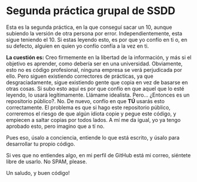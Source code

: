 # Segunda práctica grupal de SSDD

Esta es la segunda práctica, en la que conseguí sacar un 10, aunque subiendo la versión de otra persona por error. Independientemente, esta sigue teniendo el 10. Si estas leyendo esto, es por que yo confío en ti o, en su defecto, alguien en quien yo confío confía a la vez en ti.

__La cuestión es:__ Creo firmemente en la libertad de la información, y más si el objetivo es aprender, como debería ser en una universidad. Obviamente, esto no es código profesional, ninguna empresa se verá perjudicada por ello. Pero siguen existiendo correctores de prácticas, ya que desgraciadamente, sigue existiendo gente que copia en vez de basarse en otras cosas. Si subo esto aquí es por que confío en que aquel que lo esté leyendo, lo usará legítimamente. Llámame idealista. Pero... ¿Entonces es un repositorio público?. No. De nuevo, confío en que __TÚ__ usarás esto correctamente. El problema es que si hago este repositorio público, correremos el riesgo de que algún idiota copie y pegue este código, y empiecen a saltar copias por todos lados. A mí me da igual, yo ya tengo aprobado esto, pero imagino que a tí no.

Pues eso, úsalo a conciencia, entiende lo que está escrito, y úsalo para desarrollar tu propio código.

Si ves que no entiendes algo, en mi perfil de GitHub está mi correo, siéntete libre de usarlo. No SPAM, please.

Un saludo, y buen código!
